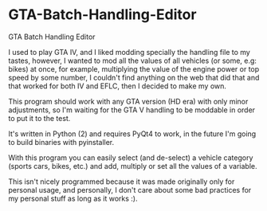 # GTA-Batch-Handling-Editor
GTA Batch Handling Editor

I used to play GTA IV, and I liked modding specially the handling file to my tastes, however, I wanted to mod all the values of all vehicles (or some, e.g: bikes) at once, for example, multiplying the value of the engine power or top speed by some number, I couldn't find anything on the web that did that and that worked for both IV and EFLC, then I decided to make my own.

This program should work with any GTA version (HD era) with only minor adjustments, so I'm waiting for the GTA V handling to be moddable in order to put it to the test.

It's written in Python (2) and requires PyQt4 to work, in the future I'm going to build binaries with pyinstaller.

With this program you can easily select (and de-select) a vehicle category (sports cars, bikes, etc.) and add, multiply or set all the values of a variable.

This isn't nicely programmed because it was made originally only for personal usage, and personally, I don't care about some bad practices for my personal stuff as long as it works :).
